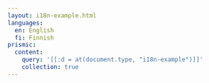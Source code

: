 ```yaml
---
layout: i18n-example.html
languages:
  en: English
  fi: Finnish
prismic:
  content:
    query: '[[:d = at(document.type, "i18n-example")]]'
    collection: true
---
```

